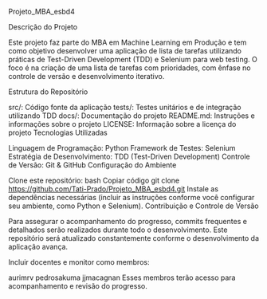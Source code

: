 Projeto_MBA_esbd4

Descrição do Projeto

Este projeto faz parte do MBA em Machine Learning em Produção e tem como objetivo desenvolver uma aplicação de lista de tarefas utilizando práticas de Test-Driven Development (TDD) e Selenium para web testing. O foco é na criação de uma lista de tarefas com prioridades, com ênfase no controle de versão e desenvolvimento iterativo.

Estrutura do Repositório

src/: Código fonte da aplicação
tests/: Testes unitários e de integração utilizando TDD
docs/: Documentação do projeto
README.md: Instruções e informações sobre o projeto
LICENSE: Informação sobre a licença do projeto
Tecnologias Utilizadas

Linguagem de Programação: Python
Framework de Testes: Selenium
Estratégia de Desenvolvimento: TDD (Test-Driven Development)
Controle de Versão: Git & GitHub
Configuração do Ambiente

Clone este repositório:
bash
Copiar código
git clone https://github.com/Tati-Prado/Projeto_MBA_esbd4.git
Instale as dependências necessárias (incluir as instruções conforme você configurar seu ambiente, como Python e Selenium).
Contribuição e Controle de Versão

Para assegurar o acompanhamento do progresso, commits frequentes e detalhados serão realizados durante todo o desenvolvimento. Este repositório será atualizado constantemente conforme o desenvolvimento da aplicação avança.

Incluir docentes e monitor como membros:

aurimrv
pedrosakuma
jjmacagnan
Esses membros terão acesso para acompanhamento e revisão do progresso.

